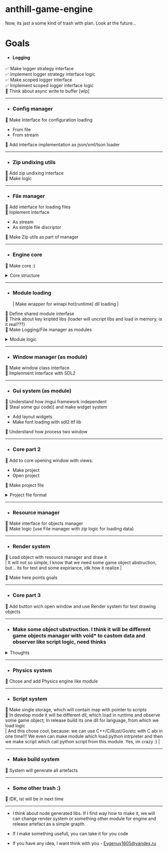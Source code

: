 # anthill-game-engine

Now, its jast a some kind of trash with plan. Look at the future...

# Goals

- #### Logging
:white_check_mark: Make logger strategy interface    
:white_check_mark: Implement logger strategy interface logic    
:white_check_mark: Make scoped logger interface    
:white_check_mark: Implement scoped logger interface logic    
:black_square_button: Think about async write to buffer [wip]    

---

- ### Config manager

:black_square_button: Make Interface for configuration loading    

- From file
- From stream

:black_square_button: Add interface implementation as json/xml/tson loader    

---

- ### Zip undixing utils

:black_square_button: Add zip undixing interface    
:black_square_button: Make logic    

---

- ### File manager

:black_square_button: Add interface for loading files    
:black_square_button: Inplement interface    

- As stream
- As simple file discriptor

:black_square_button: Make Zip utils as part of manager    

---

- ### Engine core

:black_square_button: Make core :)    
<details>
    <summary>Core structure</summary>

Methids:

- Initialize
- Load modules (use next point)
- Cycle

---

Contain:

- Module map (standart module will set like interfase, other like {string dll name: void\*) )
- Config manager

</details>

---

- ### Module loading
  | Make wrapper for winapi hot(runtime) dll loading |

:black_square_button: Define shared module interfase    
:black_square_button: Think about key kripted libs (loader will uncript libs and load in memory, is it real???)    
:black_square_button: Make Logging/File manager as modules    

<details>
    <summary>Module logic</summary>

- All midule load as dll in runtime
- All module must contain interface in .hpp file (for cast and usage in code)
- All module contain function:

  1. Load (take pointer to core; build module and return it like void\*)
  2. Unload (take void\* to mudule and distruct it)

- Some module can contain functions:
  1. Tick with time after last tick

</details>

---

- ### Window manager (as module)

:black_square_button: Make window class interface    
:black_square_button: Implenment interface with SDL2    

---

- ### Gui system (as module)

:black_square_button: Understand how imgui framework independent    
:black_square_button: Steal some gui code)) and make widget system    

- Add layout widgets
- Make font loading with sdl2 ttf lib

:black_square_button: Understand how process two window    

---

- ### Core part 2

:black_square_button: Add to core opening window with views:    

- Make project
- Open project

:black_square_button: Make project file    

<details>
    <summary>Project file format</summary>
    Here will be project files format :)
</details>

---

- ### Resource manager

:black_square_button: Make interface for objects manager    
:black_square_button: Make logic (use File manager with zip logic for loading data)    

---

- ### Render system

:black_square_button: Load object with resource manager and draw it    
      | It will not so simple, I know that we need some game object abstruction, but... its for test and some expiriance, idk how it realize |

:black_square_button: Make here points goals    

---

- ### Core part 3

:black_square_button: Add button wich open window and use Render system for test drawing objects    

---

- ### Make some object ubstruction. I think it will be different game objects manager with void\* to castom data and observer like script logic, need thinks
<details>
    <summary>Thoughts</summary>
Make template function, which will take objects from map and cast in to T type. Idk how it make better, need some ideas
</details>

---

- ### Physics system

:black_square_button: Chose and add Physics engine like module    

---

- ### Script system

:black_square_button: Make single storage, which will contain map with pointer to scripts    
:black_square_button: In develop mode it will be different dll, which load in runtime and observe some game object; In release build its one dll for language, from which we load logic    
      | And this chose cool, because: we can use C++/C/Rust/Go/etc with C abi in one time!!! We even can make module which load python intrpreter and then we make script which call python script from this module. Yes, im crazy :) |

---

- ### Make build system

:black_square_button: System will generate all artefacts    

---

- ### Some other trash :)

:black_square_button: IDK, ist will be in next time    

---

- I think about node generated libs. If I find way how to make it, we will can change render system or something other module for engine and release artefact as a simple grapth.

- If I make something usefull, you can take it for you code

- If you have any idea, I want think with you - Evgenuy1605@yandex.ru
